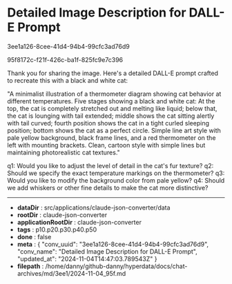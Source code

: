 # Detailed Image Description for DALL-E Prompt

3ee1a126-8cee-41d4-94b4-99cfc3ad76d9

95f8172c-f21f-426c-ba1f-825fc9e7c396

 Thank you for sharing the image. Here's a detailed DALL-E prompt crafted to recreate this with a black and white cat:

"A minimalist illustration of a thermometer diagram showing cat behavior at different temperatures. Five stages showing a black and white cat: At the top, the cat is completely stretched out and melting like liquid; below that, the cat is lounging with tail extended; middle shows the cat sitting alertly with tail curved; fourth position shows the cat in a tight curled sleeping position; bottom shows the cat as a perfect circle. Simple line art style with pale yellow background, black frame lines, and a red thermometer on the left with mounting brackets. Clean, cartoon style with simple lines but maintaining photorealistic cat textures."

q1: Would you like to adjust the level of detail in the cat's fur texture?
q2: Should we specify the exact temperature markings on the thermometer?
q3: Would you like to modify the background color from pale yellow?
q4: Should we add whiskers or other fine details to make the cat more distinctive?

---

* **dataDir** : src/applications/claude-json-converter/data
* **rootDir** : claude-json-converter
* **applicationRootDir** : claude-json-converter
* **tags** : p10.p20.p30.p40.p50
* **done** : false
* **meta** : {
  "conv_uuid": "3ee1a126-8cee-41d4-94b4-99cfc3ad76d9",
  "conv_name": "Detailed Image Description for DALL-E Prompt",
  "updated_at": "2024-11-04T14:47:03.789543Z"
}
* **filepath** : /home/danny/github-danny/hyperdata/docs/chat-archives/md/3ee1/2024-11-04_95f.md